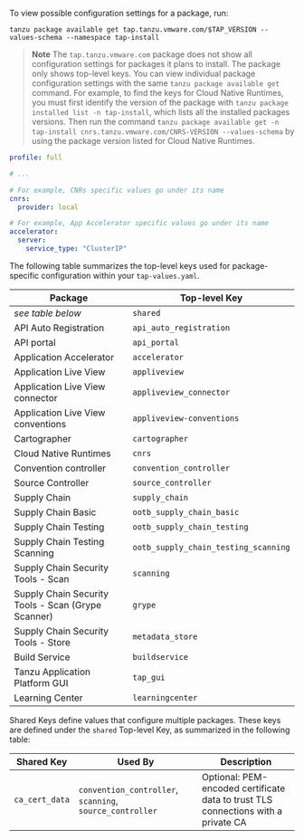 To view possible configuration settings for a package, run:

```console
tanzu package available get tap.tanzu.vmware.com/$TAP_VERSION --values-schema --namespace tap-install
```

>**Note** The `tap.tanzu.vmware.com` package does not show all configuration settings 
> for packages it plans to install. The package only shows top-level keys. 
> You can view individual package configuration settings with the same 
> `tanzu package available get` command.
> For example, to find the keys for Cloud Native Runtimes, you must first identify 
> the version of the package with `tanzu package installed list -n tap-install`, 
> which lists all the installed packages versions. Then run the command 
> `tanzu package available get -n tap-install cnrs.tanzu.vmware.com/CNRS-VERSION --values-schema` 
> by using the package version listed for Cloud Native Runtimes.

```yaml
profile: full

# ...

# For example, CNRs specific values go under its name
cnrs:
  provider: local

# For example, App Accelerator specific values go under its name
accelerator:
  server:
    service_type: "ClusterIP"
```

The following table summarizes the top-level keys used for package-specific configuration within your `tap-values.yaml`.

|Package|Top-level Key|
|----|----|
|_see table below_|`shared`|
|API Auto Registration|`api_auto_registration`|
|API portal|`api_portal`|
|Application Accelerator|`accelerator`|
|Application Live View|`appliveview`|
|Application Live View connector|`appliveview_connector`|
|Application Live View conventions|`appliveview-conventions`|
|Cartographer|`cartographer`|
|Cloud Native Runtimes|`cnrs`|
|Convention controller|`convention_controller`|
|Source Controller|`source_controller`|
|Supply Chain|`supply_chain`|
|Supply Chain Basic|`ootb_supply_chain_basic`|
|Supply Chain Testing|`ootb_supply_chain_testing`|
|Supply Chain Testing Scanning|`ootb_supply_chain_testing_scanning`|
|Supply Chain Security Tools - Scan|`scanning`|
|Supply Chain Security Tools - Scan (Grype Scanner)|`grype`|
|Supply Chain Security Tools - Store|`metadata_store`|
|Build Service|`buildservice`|
|Tanzu Application Platform GUI|`tap_gui`|
|Learning Center|`learningcenter`|

Shared Keys define values that configure multiple packages. These keys are defined under the `shared` Top-level Key, as summarized in the following table:

|Shared Key|Used By|Description|
|----|----|----|
|`ca_cert_data`|`convention_controller`, `scanning`, `source_controller`|Optional: PEM-encoded certificate data to trust TLS connections with a private CA|
